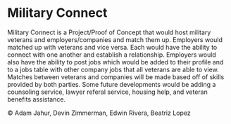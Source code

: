 # Military Connect

Military Connect is a Project/Proof of Concept that would host military veterans and employers/companies and match them up. Employers would matched up with veterans and vice versa. Each would have the ability to connect with one another and establish a relationship. Employers would also have the ability to post jobs which would be added to their profile and to a jobs table with other company jobs that all veterans are able to view. Matches between veterans and companies will be made based off of skills provided by both parties. Some future developments would be adding a counsoling service, lawyer referal service, housing help, and veteran benefits assistance.

&copy; Adam Jahur, Devin Zimmerman, Edwin Rivera, Beatriz Lopez 

